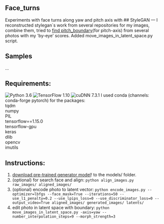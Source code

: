 ## Face_turns
Experiments with face turns along yaw and pitch axis with ## StyleGAN &mdash;
I reconstructed stylegan`s work from several repositories for my images, combine them, tried to [find pitch_boundary](https://colab.research.google.com/drive/1xBtH-c1hmhoZ6X8KIpxyYB1li3x38ipE?usp=sharing)(for pitch-axis) from several photos with my 'by-eye' scores.
Added move_images_in_latent_space.py script. 

## Samples
...


## Requirements:
![Python 3.6](https://img.shields.io/badge/python-3.6-green.svg?style=plastic)
![TensorFlow 1.10](https://img.shields.io/badge/tensorflow-1.10-green.svg?style=plastic)
![cuDNN 7.3.1](https://img.shields.io/badge/cudnn-7.3.1-green.svg?style=plastic)
I used conda (channels: conda-forge pytorch) for the packages:<br>
tqdm <br>
numpy <br>
PIL <br>
tensorflow==1.15.0 <br>
tensorflow-gpu <br>
keras <br>
dlib <br>
opencv <br>
imutils <br>

## Instructions:
1) [download pre-trained generator model](https://drive.google.com/uc?id=1MEGjdvVpUsu1jB4zrXZN7Y4kBBOzizDQ)! to the models/ folder.
2) (optional) for search face and align:
```python align_images.py raw_images/ aligned_images/```
3) (optional) encode photo to latent vector:
```python encode_images.py --optimizer=lbfgs --face_mask=True --iterations=50 --use_l1_penalty=0.2 --use_lpips_loss=0 --use_discriminator_loss=0 --output_video=True aligned_images/ generated_images/ latents/```
4) edit photo in latent space with boundary: 
```python move_images_in_latent_space.py -axis=yaw --number_interpolation_steps=9 --morph_strength=3```
